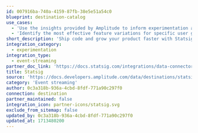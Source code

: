 ```yaml
---
id: 007916ba-740a-4159-87fb-38e5e51a54c0
blueprint: destination-catalog
use_cases:
  - 'Use the insights provided by Amplitude to inform experimentation and feature flagging strategies in Statsig.'
  - 'Identify the most effective feature variations for specific user groups and improve user engagement and satisfaction.'
short_description: 'Ship code and grow your product faster with Statsig'
integration_category:
  - experimentation
integration_type:
  - event-streaming
partner_doc_link: 'https://docs.statsig.com/integrations/data-connectors/amplitude'
title: Statsig
source: 'https://docs.developers.amplitude.com/data/destinations/statsig'
category: 'Event streaming'
author: 0c3a318b-936a-4cbd-8fdf-771a90c297f0
connection: destination
partner_maintained: false
integration_icon: partner-icons/statsig.svg
exclude_from_sitemap: false
updated_by: 0c3a318b-936a-4cbd-8fdf-771a90c297f0
updated_at: 1713480200
---
```

